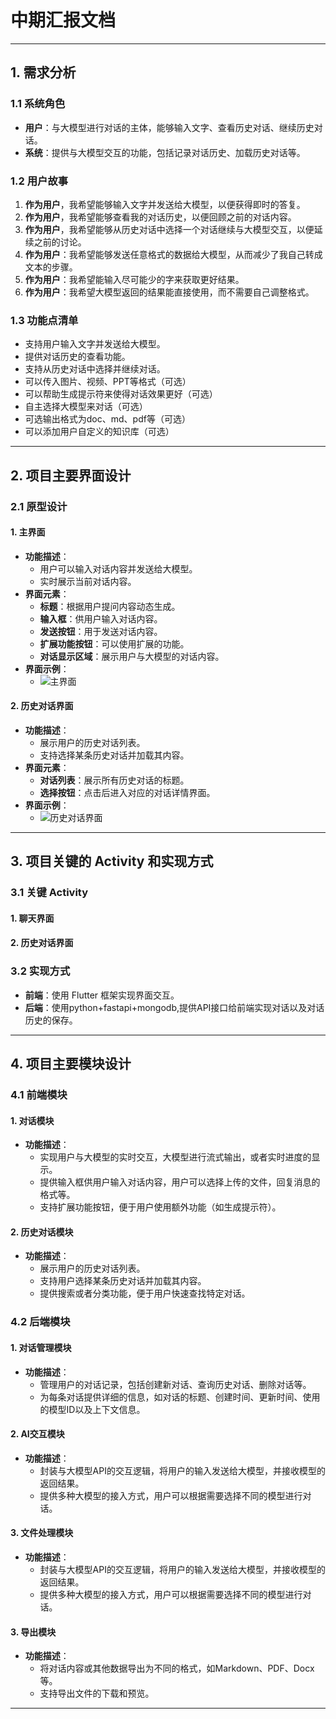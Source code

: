 # **中期汇报文档**

---

## **1. 需求分析**

### **1.1 系统角色**
- **用户**：与大模型进行对话的主体，能够输入文字、查看历史对话、继续历史对话。
- **系统**：提供与大模型交互的功能，包括记录对话历史、加载历史对话等。

### **1.2 用户故事**
1. **作为用户**，我希望能够输入文字并发送给大模型，以便获得即时的答复。
2. **作为用户**，我希望能够查看我的对话历史，以便回顾之前的对话内容。
3. **作为用户**，我希望能够从历史对话中选择一个对话继续与大模型交互，以便延续之前的讨论。
4. **作为用户**：我希望能够发送任意格式的数据给大模型，从而减少了我自己转成文本的步骤。
5. **作为用户**：我希望能输入尽可能少的字来获取更好结果。
6. **作为用户**：我希望大模型返回的结果能直接使用，而不需要自己调整格式。

### **1.3 功能点清单**
- 支持用户输入文字并发送给大模型。
- 提供对话历史的查看功能。
- 支持从历史对话中选择并继续对话。
- 可以传入图片、视频、PPT等格式（可选）
- 可以帮助生成提示符来使得对话效果更好（可选）
- 自主选择大模型来对话（可选）
- 可选输出格式为doc、md、pdf等（可选）
- 可以添加用户自定义的知识库（可选）

---

## **2. 项目主要界面设计**

### **2.1 原型设计**

#### **1. 主界面**
- **功能描述**：
  - 用户可以输入对话内容并发送给大模型。
  - 实时展示当前对话内容。
- **界面元素**：
  - **标题**：根据用户提问内容动态生成。
  - **输入框**：供用户输入对话内容。
  - **发送按钮**：用于发送对话内容。
  - **扩展功能按钮**：可以使用扩展的功能。
  - **对话显示区域**：展示用户与大模型的对话内容。
- **界面示例**：
  - ![主界面](./主界面.png)

#### **2. 历史对话界面**
- **功能描述**：
  - 展示用户的历史对话列表。
  - 支持选择某条历史对话并加载其内容。
- **界面元素**：
  - **对话列表**：展示所有历史对话的标题。
  - **选择按钮**：点击后进入对应的对话详情界面。
- **界面示例**：
  - ![历史对话界面](./历史对话界面.png)

---

## **3. 项目关键的 Activity 和实现方式**

### **3.1 关键 Activity**

#### **1. 聊天界面**

#### **2. 历史对话界面**

### **3.2 实现方式**
- **前端**：使用 Flutter 框架实现界面交互。
- **后端**：使用python+fastapi+mongodb,提供API接口给前端实现对话以及对话历史的保存。

---

## **4. 项目主要模块设计**

### **4.1 前端模块**

#### **1. 对话模块**
- **功能描述**：
  - 实现用户与大模型的实时交互，大模型进行流式输出，或者实时进度的显示。
  - 提供输入框供用户输入对话内容，用户可以选择上传的文件，回复消息的格式等。
  - 支持扩展功能按钮，便于用户使用额外功能（如生成提示符）。

#### **2. 历史对话模块**
- **功能描述**：
  - 展示用户的历史对话列表。
  - 支持用户选择某条历史对话并加载其内容。
  - 提供搜索或者分类功能，便于用户快速查找特定对话。


### **4.2 后端模块**

#### **1. 对话管理模块**
- **功能描述**：
  - 管理用户的对话记录，包括创建新对话、查询历史对话、删除对话等。
  - 为每条对话提供详细的信息，如对话的标题、创建时间、更新时间、使用的模型ID以及上下文信息。

#### **2. AI交互模块**
- **功能描述**：
  - 封装与大模型API的交互逻辑，将用户的输入发送给大模型，并接收模型的返回结果。
  - 提供多种大模型的接入方式，用户可以根据需要选择不同的模型进行对话。
  
#### **3. 文件处理模块**
- **功能描述**：
  - 封装与大模型API的交互逻辑，将用户的输入发送给大模型，并接收模型的返回结果。
  - 提供多种大模型的接入方式，用户可以根据需要选择不同的模型进行对话。

#### **3. 导出模块**
- **功能描述**：
  - 将对话内容或其他数据导出为不同的格式，如Markdown、PDF、Docx等。
  - 支持导出文件的下载和预览。

  

---
